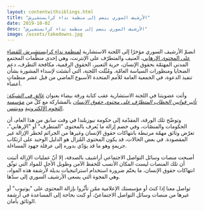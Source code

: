 ```yaml
---
layout: contentwithsiblings.html
title: "الأرشيف السوري ينضم إلى منظمة نداء كرايستشيرش"
date: 2019-10-02
desc: "الأرشيف السوري ينضم إلى منظمة نداء كرايستشيرش"
image: /assets/takedowns.jpg
---
```

 انضمّ الأرشيف السوري مؤخرًا إلى اللجنة الاستشارية [لمنظمة نداء كرايستشيرش للقضاء على المحتوى الإرهابي](https://www.christchurchcall.com)، العنيف والمتطرّف على الإنترنت، وهي إحدى منظّمات المجتمع المدني المهتمّة بحقوق الإنسان، حرية التعبير، الحقوق الرقمية، مكافحة التطرف، دعم الضحايا ومنظورات السياسة العامّة. ومُثّلت اللجنة، التي أنشئت لإسداء المشورة بشأن تنفيذ الدعوة، في الجمعية العامة للأمم المتحدة الأسبوع الماضي من قبل عشر منظماتٍ أعضاء.

وأتت عضويتنا في اللجنة الاستشارية عقب كتابة ورقة بيضاء بعنوان [*عالق في الشبكة: تأثير قوانين الخطاب المتطرّف على محتوى حقوق الإنسان*](https://syrianarchive.org/ar/tech-advocacy/impact-extremist-human-rights.html) بالمشاركة مع كلّ من [مؤسسة التخوم الإلكترونية](https://www.eff.org/ar/%D8%B9%D9%86?page=9) و[ويتنس](https://www.witness.org/).

وتوضّح تلك الورقة، المقدّمة إلى حكومة نيوزيلندا في وقت سابق من هذا العام، أن الحكومات والمنصّات، وفي خضم إزالة ما يُعرف بالمحتوى "المتطرف" أو "الإرهابي"، تعرّض وثائق مهمّة مرتبطة بانتهاكات حقوق الإنسان وغيرها من الجرائم لخطر الإزالة غير المقصودة. في بعض الحالات، قد يكون المحتوى المُزال هو الدليل الوحيد على ارتكاب جريمةٍ  وهو ما قد يؤدّي بدوره إلى عرقلة جهود المساءلة.

أصبحت منصات وسائل التواصل الاجتماعي أراشيف بالصدفة، إلا أنّ عمليات الإزالة أثبتت أن تلك المنصات ليست المكان الأنسب للحفظ الآمن وطويل الأجل للمواد التي توثّق انتهاكات حقوق الإنسان، ما يحتّم ضرورة استخدام استراتيجيات بديلة لأرشفة هذه المواد، وهي الفجوة التي يسعى الأرشيف السوري إلى سدّها.

تواصل معنا إذا كنتَ أو مؤسستك الإعلامية ممّن تأثّروا بإزالة المحتوى على "يوتيوب" أو غيرها من منصات وسائل التواصل الاجتماعيّ، أو كنت بحاجة إلى المساعدة في أرشفة الوثائق بأمان.


